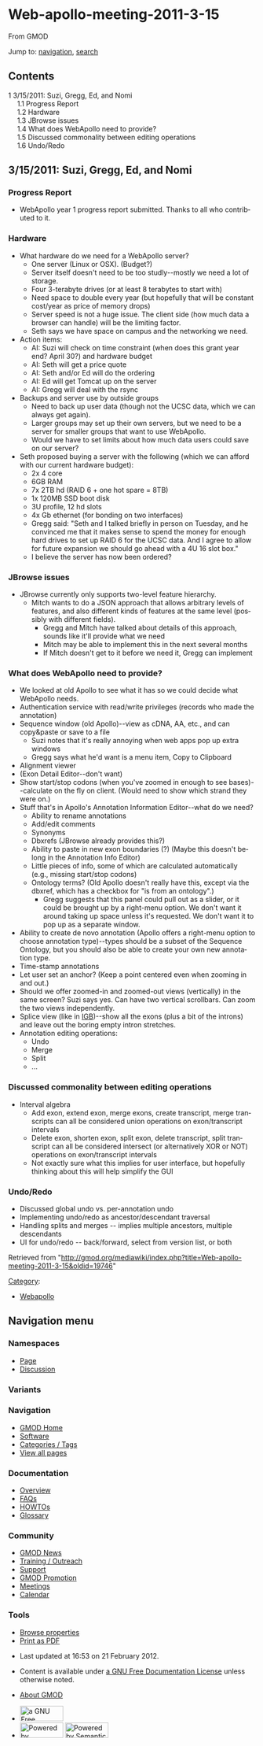 <div id="mw-page-base" class="noprint">

</div>

<div id="mw-head-base" class="noprint">

</div>

<div id="content" class="mw-body" role="main">

<span id="top"></span>

<div id="mw-js-message" style="display:none;">

</div>



# <span dir="auto">Web-apollo-meeting-2011-3-15</span>

<div id="bodyContent">

<div id="siteSub">

From GMOD

</div>

<div id="contentSub">

</div>

<div id="jump-to-nav" class="mw-jump">

Jump to: [navigation](#mw-navigation), [search](#p-search)

</div>

<div id="mw-content-text" class="mw-content-ltr" lang="en" dir="ltr">

<div id="toc" class="toc">

<div id="toctitle">

## Contents

</div>

- [<span class="tocnumber">1</span> <span class="toctext">3/15/2011:
  Suzi, Gregg, Ed, and
  Nomi</span>](#3.2F15.2F2011:_Suzi.2C_Gregg.2C_Ed.2C_and_Nomi)
  - [<span class="tocnumber">1.1</span> <span class="toctext">Progress
    Report</span>](#Progress_Report)
  - [<span class="tocnumber">1.2</span>
    <span class="toctext">Hardware</span>](#Hardware)
  - [<span class="tocnumber">1.3</span> <span class="toctext">JBrowse
    issues</span>](#JBrowse_issues)
  - [<span class="tocnumber">1.4</span> <span class="toctext">What does
    WebApollo need to
    provide?</span>](#What_does_WebApollo_need_to_provide.3F)
  - [<span class="tocnumber">1.5</span> <span class="toctext">Discussed
    commonality between editing
    operations</span>](#Discussed_commonality_between_editing_operations)
  - [<span class="tocnumber">1.6</span>
    <span class="toctext">Undo/Redo</span>](#Undo.2FRedo)

</div>

## <span id="3.2F15.2F2011:_Suzi.2C_Gregg.2C_Ed.2C_and_Nomi" class="mw-headline">3/15/2011: Suzi, Gregg, Ed, and Nomi</span>

### <span id="Progress_Report" class="mw-headline">Progress Report</span>

- WebApollo year 1 progress report submitted. Thanks to all who
  contributed to it.

### <span id="Hardware" class="mw-headline">Hardware</span>

- What hardware do we need for a WebApollo server?
  - One server (Linux or OSX). (Budget?)
  - Server itself doesn't need to be too studly--mostly we need a lot of
    storage.
  - Four 3-terabyte drives (or at least 8 terabytes to start with)
  - Need space to double every year (but hopefully that will be constant
    cost/year as price of memory drops)
  - Server speed is not a huge issue. The client side (how much data a
    browser can handle) will be the limiting factor.
  - Seth says we have space on campus and the networking we need.
- Action items:
  - AI: Suzi will check on time constraint (when does this grant year
    end? April 30?) and hardware budget
  - AI: Seth will get a price quote
  - AI: Seth and/or Ed will do the ordering
  - AI: Ed will get Tomcat up on the server
  - AI: Gregg will deal with the rsync
- Backups and server use by outside groups
  - Need to back up user data (though not the UCSC data, which we can
    always get again).
  - Larger groups may set up their own servers, but we need to be a
    server for smaller groups that want to use WebApollo.
  - Would we have to set limits about how much data users could save on
    our server?
- Seth proposed buying a server with the following (which we can afford
  with our current hardware budget):
  - 2x 4 core
  - 6GB RAM
  - 7x 2TB hd (RAID 6 + one hot spare = 8TB)
  - 1x 120MB SSD boot disk
  - 3U profile, 12 hd slots
  - 4x Gb ethernet (for bonding on two interfaces)
  - Gregg said: "Seth and I talked briefly in person on Tuesday, and he
    convinced me that it makes sense to spend the money for enough hard
    drives to set up RAID 6 for the UCSC data. And I agree to allow for
    future expansion we should go ahead with a 4U 16 slot box."
  - I believe the server has now been ordered?

### <span id="JBrowse_issues" class="mw-headline">JBrowse issues</span>

- JBrowse currently only supports two-level feature hierarchy.
  - Mitch wants to do a JSON approach that allows arbitrary levels of
    features, and also different kinds of features at the same level
    (possibly with different fields).
    - Gregg and Mitch have talked about details of this approach, sounds
      like it'll provide what we need
    - Mitch may be able to implement this in the next several months
    - If Mitch doesn't get to it before we need it, Gregg can implement

### <span id="What_does_WebApollo_need_to_provide.3F" class="mw-headline">What does WebApollo need to provide?</span>

- We looked at old Apollo to see what it has so we could decide what
  WebApollo needs.
- Authentication service with read/write privileges (records who made
  the annotation)
- Sequence window (old Apollo)--view as cDNA, AA, etc., and can
  copy&paste or save to a file
  - Suzi notes that it's really annoying when web apps pop up extra
    windows
  - Gregg says what he'd want is a menu item, Copy to Clipboard
- Alignment viewer
- (Exon Detail Editor--don't want)
- Show start/stop codons (when you've zoomed in enough to see
  bases)--calculate on the fly on client. (Would need to show which
  strand they were on.)
- Stuff that's in Apollo's Annotation Information Editor--what do we
  need?
  - Ability to rename annotations
  - Add/edit comments
  - Synonyms
  - Dbxrefs (JBrowse already provides this?)
  - Ability to paste in new exon boundaries (?) (Maybe this doesn't
    belong in the Annotation Info Editor)
  - Little pieces of info, some of which are calculated automatically
    (e.g., missing start/stop codons)
  - Ontology terms? (Old Apollo doesn't really have this, except via the
    dbxref, which has a checkbox for "is from an ontology".)
    - Gregg suggests that this panel could pull out as a slider, or it
      could be brought up by a right-menu option. We don't want it
      around taking up space unless it's requested. We don't want it to
      pop up as a separate window.
- Ability to create de novo annotation (Apollo offers a right-menu
  option to choose annotation type)--types should be a subset of the
  Sequence Ontology, but you should also be able to create your own new
  annotation type.
- Time-stamp annotations
- Let user set an anchor? (Keep a point centered even when zooming in
  and out.)
- Should we offer zoomed-in and zoomed-out views (vertically) in the
  same screen? Suzi says yes. Can have two vertical scrollbars. Can zoom
  the two views independently.
- Splice view (like in [IGB](IGB "IGB"))--show all the exons (plus a bit
  of the introns) and leave out the boring empty intron stretches.
- Annotation editing operations:
  - Undo
  - Merge
  - Split
  - ...

### <span id="Discussed_commonality_between_editing_operations" class="mw-headline">Discussed commonality between editing operations</span>

- Interval algebra
  - Add exon, extend exon, merge exons, create transcript, merge
    transcripts can all be considered union operations on
    exon/transcript intervals
  - Delete exon, shorten exon, split exon, delete transcript, split
    transcript can all be considered intersect (or alternatively XOR or
    NOT) operations on exon/transcript intervals
  - Not exactly sure what this implies for user interface, but hopefully
    thinking about this will help simplify the GUI

### <span id="Undo.2FRedo" class="mw-headline">Undo/Redo</span>

- Discussed global undo vs. per-annotation undo
- Implementing undo/redo as ancestor/descendant traversal
- Handling splits and merges -- implies multiple ancestors, multiple
  descendants
- UI for undo/redo -- back/forward, select from version list, or both

</div>

<div class="printfooter">

Retrieved from
"<http://gmod.org/mediawiki/index.php?title=Web-apollo-meeting-2011-3-15&oldid=19746>"

</div>

<div id="catlinks" class="catlinks">

<div id="mw-normal-catlinks" class="mw-normal-catlinks">

[Category](Special:Categories "Special:Categories"):

- [Webapollo](Category:Webapollo "Category:Webapollo")

</div>

</div>

<div class="visualClear">

</div>

</div>

</div>

<div id="mw-navigation">

## Navigation menu

<div id="mw-head">



<div id="left-navigation">

<div id="p-namespaces" class="vectorTabs" role="navigation"
aria-labelledby="p-namespaces-label">

### Namespaces

- <span id="ca-nstab-main"><a href="Web-apollo-meeting-2011-3-15" accesskey="c"
  title="View the content page [c]">Page</a></span>
- <span id="ca-talk"><a
  href="http://gmod.org/mediawiki/index.php?title=Talk:Web-apollo-meeting-2011-3-15&amp;action=edit&amp;redlink=1"
  accesskey="t"
  title="Discussion about the content page [t]">Discussion</a></span>

</div>

<div id="p-variants" class="vectorMenu emptyPortlet" role="navigation"
aria-labelledby="p-variants-label">

### 

### Variants[](#)

<div class="menu">

</div>

</div>

</div>

<div id="right-navigation">





</div>



</div>

</div>

</div>

<div id="mw-panel">

<div id="p-logo" role="banner">

<a href="Main_Page"
style="background-image: url(../images/GMOD-cogs.png);"
title="Visit the main page"></a>

</div>

<div id="p-Navigation" class="portal" role="navigation"
aria-labelledby="p-Navigation-label">

### Navigation

<div class="body">

- <span id="n-GMOD-Home">[GMOD Home](Main_Page)</span>
- <span id="n-Software">[Software](GMOD_Components)</span>
- <span id="n-Categories-.2F-Tags">[Categories /
  Tags](Categories)</span>
- <span id="n-View-all-pages">[View all pages](Special:AllPages)</span>

</div>

</div>

<div id="p-Documentation" class="portal" role="navigation"
aria-labelledby="p-Documentation-label">

### Documentation

<div class="body">

- <span id="n-Overview">[Overview](Overview)</span>
- <span id="n-FAQs">[FAQs](Category:FAQ)</span>
- <span id="n-HOWTOs">[HOWTOs](Category:HOWTO)</span>
- <span id="n-Glossary">[Glossary](Glossary)</span>

</div>

</div>

<div id="p-Community" class="portal" role="navigation"
aria-labelledby="p-Community-label">

### Community

<div class="body">

- <span id="n-GMOD-News">[GMOD News](GMOD_News)</span>
- <span id="n-Training-.2F-Outreach">[Training /
  Outreach](Training_and_Outreach)</span>
- <span id="n-Support">[Support](Support)</span>
- <span id="n-GMOD-Promotion">[GMOD Promotion](GMOD_Promotion)</span>
- <span id="n-Meetings">[Meetings](Meetings)</span>
- <span id="n-Calendar">[Calendar](Calendar)</span>

</div>

</div>

<div id="p-tb" class="portal" role="navigation"
aria-labelledby="p-tb-label">

### Tools

<div class="body">


- <span id="t-smwbrowselink"><a href="Special:Browse/Web-2Dapollo-2Dmeeting-2D2011-2D3-2D15"
  rel="smw-browse">Browse properties</a></span>
- <span id="t-pdf">[Print as
  PDF](http://gmod.org/mediawiki/index.php?title=Special:PdfPrint&page=Web-apollo-meeting-2011-3-15)</span>

</div>

</div>

</div>

</div>

<div id="footer" role="contentinfo">

- <span id="footer-info-lastmod">Last updated at 16:53 on 21 February
  2012.</span>
<!-- - <span id="footer-info-viewcount">14,146 page views.</span> -->
- <span id="footer-info-copyright">Content is available under
  <a href="http://www.gnu.org/licenses/fdl-1.3.html" class="external"
  rel="nofollow">a GNU Free Documentation License</a> unless otherwise
  noted.</span>

<!-- -->

- <span id="footer-places-about">[About
  GMOD](GMOD:About "GMOD:About")</span>

<!-- -->

- <span id="footer-copyrightico">[<img src="http://www.gnu.org/graphics/gfdl-logo-small.png" width="88"
  height="31" alt="a GNU Free Documentation License" />](http://www.gnu.org/licenses/fdl-1.3.html)</span>
- <span id="footer-poweredbyico">[<img
  src="../mediawiki/skins/common/images/poweredby_mediawiki_88x31.png"
  width="88" height="31" alt="Powered by MediaWiki" />](http://www.mediawiki.org/)
  [<img
  src="../mediawiki/extensions/SemanticMediaWiki/resources/images/smw_button.png"
  width="88" height="31" alt="Powered by Semantic MediaWiki" />](https://www.semantic-mediawiki.org/wiki/Semantic_MediaWiki)</span>

<div style="clear:both">

</div>

</div>

